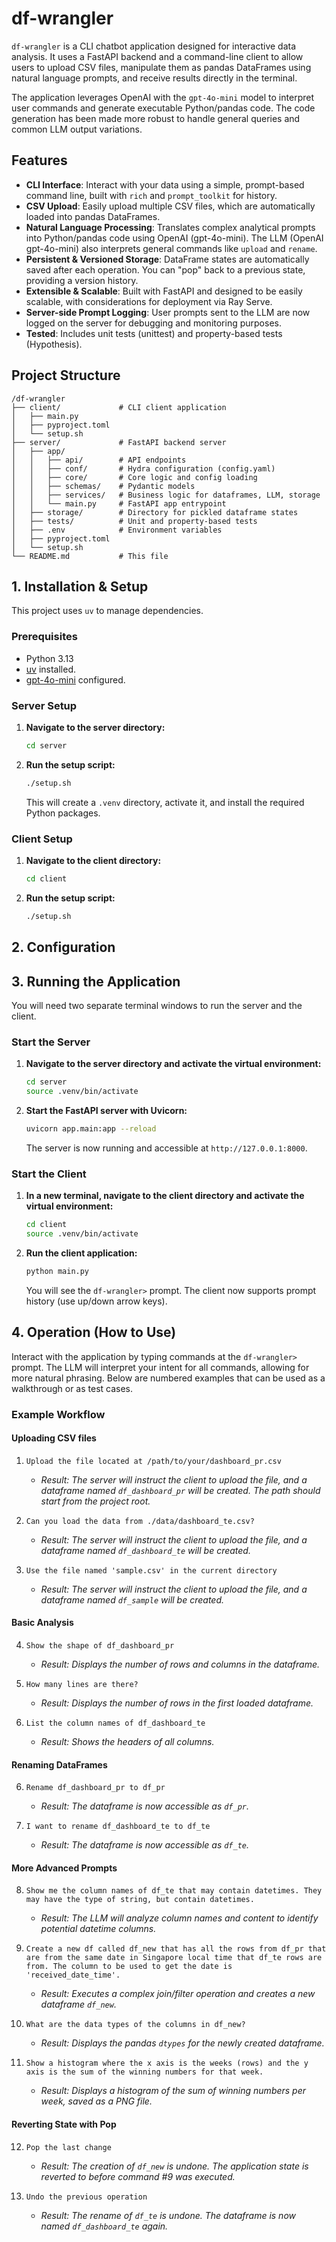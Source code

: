 # df-wrangler

`df-wrangler` is a CLI chatbot application designed for interactive data analysis. It uses a FastAPI backend and a command-line client to allow users to upload CSV files, manipulate them as pandas DataFrames using natural language prompts, and receive results directly in the terminal.

The application leverages OpenAI with the `gpt-4o-mini` model to interpret user commands and generate executable Python/pandas code. The code generation has been made more robust to handle general queries and common LLM output variations.

## Features

-   **CLI Interface**: Interact with your data using a simple, prompt-based command line, built with `rich` and `prompt_toolkit` for history.
-   **CSV Upload**: Easily upload multiple CSV files, which are automatically loaded into pandas DataFrames.
-   **Natural Language Processing**: Translates complex analytical prompts into Python/pandas code using OpenAI (gpt-4o-mini). The LLM (OpenAI gpt-4o-mini) also interprets general commands like `upload` and `rename`.
-   **Persistent & Versioned Storage**: DataFrame states are automatically saved after each operation. You can "pop" back to a previous state, providing a version history.
-   **Extensible & Scalable**: Built with FastAPI and designed to be easily scalable, with considerations for deployment via Ray Serve.
-   **Server-side Prompt Logging**: User prompts sent to the LLM are now logged on the server for debugging and monitoring purposes.
-   **Tested**: Includes unit tests (unittest) and property-based tests (Hypothesis).

## Project Structure

```
/df-wrangler
├── client/             # CLI client application
│   ├── main.py
│   ├── pyproject.toml
│   └── setup.sh
├── server/             # FastAPI backend server
│   ├── app/
│   │   ├── api/        # API endpoints
│   │   ├── conf/       # Hydra configuration (config.yaml)
│   │   ├── core/       # Core logic and config loading
│   │   ├── schemas/    # Pydantic models
│   │   ├── services/   # Business logic for dataframes, LLM, storage
│   │   └── main.py     # FastAPI app entrypoint
│   ├── storage/        # Directory for pickled dataframe states
│   ├── tests/          # Unit and property-based tests
│   ├── .env            # Environment variables
│   ├── pyproject.toml
│   └── setup.sh
└── README.md           # This file
```

## 1. Installation & Setup

This project uses `uv` to manage dependencies.

### Prerequisites

-   Python 3.13
-   [uv](https://github.com/astral-sh/uv) installed.
-   [gpt-4o-mini](https://platform.openai.com/) configured.

### Server Setup

1.  **Navigate to the server directory:**
    ```bash
    cd server
    ```

2.  **Run the setup script:**
    ```bash
    ./setup.sh
    ```
    This will create a `.venv` directory, activate it, and install the required Python packages.

### Client Setup

1.  **Navigate to the client directory:**
    ```bash
    cd client
    ```

2.  **Run the setup script:**
    ```bash
    ./setup.sh
    ```

## 2. Configuration





## 3. Running the Application

You will need two separate terminal windows to run the server and the client.

### Start the Server

1.  **Navigate to the server directory and activate the virtual environment:**
    ```bash
    cd server
    source .venv/bin/activate
    ```

2.  **Start the FastAPI server with Uvicorn:**
    ```bash
    uvicorn app.main:app --reload
    ```
    The server is now running and accessible at `http://127.0.0.1:8000`.

### Start the Client

1.  **In a new terminal, navigate to the client directory and activate the virtual environment:**
    ```bash
    cd client
    source .venv/bin/activate
    ```

2.  **Run the client application:**
    ```bash
    python main.py
    ```
    You will see the `df-wrangler>` prompt. The client now supports prompt history (use up/down arrow keys).

## 4. Operation (How to Use)

Interact with the application by typing commands at the `df-wrangler>` prompt. The LLM will interpret your intent for all commands, allowing for more natural phrasing. Below are numbered examples that can be used as a walkthrough or as test cases.

### Example Workflow

#### Uploading CSV files

1.  `Upload the file located at /path/to/your/dashboard_pr.csv`
    *   *Result: The server will instruct the client to upload the file, and a dataframe named `df_dashboard_pr` will be created. The path should start from the project root.*

2.  `Can you load the data from ./data/dashboard_te.csv?`
    *   *Result: The server will instruct the client to upload the file, and a dataframe named `df_dashboard_te` will be created.*

3.  `Use the file named 'sample.csv' in the current directory`
    *   *Result: The server will instruct the client to upload the file, and a dataframe named `df_sample` will be created.*

#### Basic Analysis

4.  `Show the shape of df_dashboard_pr`
    *   *Result: Displays the number of rows and columns in the dataframe.*

5.  `How many lines are there?`
    *   *Result: Displays the number of rows in the first loaded dataframe.*

6.  `List the column names of df_dashboard_te`
    *   *Result: Shows the headers of all columns.*

#### Renaming DataFrames

6.  `Rename df_dashboard_pr to df_pr`
    *   *Result: The dataframe is now accessible as `df_pr`.*

7.  `I want to rename df_dashboard_te to df_te`
    *   *Result: The dataframe is now accessible as `df_te`.*

#### More Advanced Prompts

8.  `Show me the column names of df_te that may contain datetimes. They may have the type of string, but contain datetimes.`
    *   *Result: The LLM will analyze column names and content to identify potential datetime columns.*

9.  `Create a new df called df_new that has all the rows from df_pr that are from the same date in Singapore local time that df_te rows are from. The column to be used to get the date is 'received_date_time'.`
    *   *Result: Executes a complex join/filter operation and creates a new dataframe `df_new`.*

10. `What are the data types of the columns in df_new?`
    *   *Result: Displays the pandas `dtypes` for the newly created dataframe.*

11. `Show a histogram where the x axis is the weeks (rows) and the y axis is the sum of the winning numbers for that week.`
    *   *Result: Displays a histogram of the sum of winning numbers per week, saved as a PNG file.*

#### Reverting State with Pop

12. `Pop the last change`
    *   *Result: The creation of `df_new` is undone. The application state is reverted to before command #9 was executed.*

13. `Undo the previous operation`
    *   *Result: The rename of `df_te` is undone. The dataframe is now named `df_dashboard_te` again.*